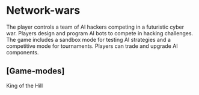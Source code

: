 # Network-wars

The player controls a team of AI hackers competing in a futuristic cyber war. Players design and program AI bots to compete in hacking challenges. The game includes a sandbox mode for testing AI strategies and a competitive mode for tournaments. Players can trade and upgrade AI components.

## [Game-modes]

King of the Hill
